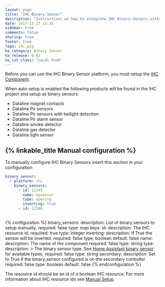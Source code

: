 ```yaml
---
layout: page
title: "IHC Binary Sensor"
description: "Instructions on how to integrate IHC Binary Sensors within Home Assistant."
date: 2017-11-27 13:35
sidebar: true
comments: false
sharing: true
footer: true
logo: ihc.png
ha_category: Binary Sensor
ha_release: 0.62
ha_iot_class: "Local Push"
---
```


Before you can use the IHC Binary Sensor platform,
you must setup the [IHC Component](/components/ihc/).

When auto setup is enabled the following products will
be found in the IHC project and setup as binary sensors:

- Dataline magnet contacts
- Dataline Pir sensors
- Dataline Pir sensors with twilight detection
- Dataline Pir alarm sensor
- Dataline smoke detector
- Dataline gas detector
- Dataline light sensor

## {% linkable_title Manual configuration %}

To manually configure IHC Binary Sensors
insert this section in your configuration:

```yaml
binary_sensor:
  - platform: ihc
    binary_sensors:
      - id: 12345
        name: mysensor
        type: opening
        inverting: True
      - id: 12346
           ...
```

{% configuration %}
binary_sensors:
  description: List of binary sensors to setup manually.
  required: false
  type: map
  keys:
    id:
      description: The IHC resource id.
      required: true
      type: integer
    inverting:
      description: If True the sensor will be inverted.
      required: false
      type: boolean
      default: false
    name:
      description: The name of the component
      required: false
      type: string
    type:
      description: >
        The binary sensor type.
        See [Home Assistant binary sensor](/components/binary_sensor/)
        for available types.
      required: false
      type: string
    secondary:
      description: Set to True if the binary_sensor configured is on the secondary controller
      required: false
      type: boolean
      default: false
{% endconfiguration %}

The resource id should be an id of a boolean IHC resource. For more information
about IHC resource ids see [Manual Setup](/components/ihc/#manual-setup).
